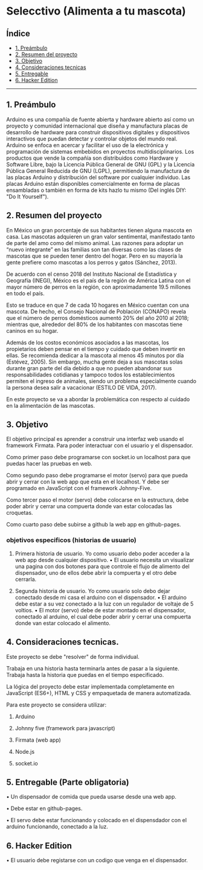 # Selecctivo (Alimenta a tu mascota)

## Índice


* [1. Preámbulo](#1-preámbulo)
* [2. Resumen del proyecto](#2-resumen-del-proyecto)
* [3. Objetivo](#3-objetivo)
* [4. Consideraciones tecnicas](#4-consideraciones-tecnicas)
* [5. Entregable](#5-entregable)
* [6. Hacker Edition](#6-hacker-edition)


***

## 1. Preámbulo

Arduino es una compañía de fuente abierta y hardware abierto así como un proyecto y comunidad internacional que diseña y manufactura placas de desarrollo de hardware para construir dispositivos digitales y dispositivos interactivos que puedan detectar y controlar objetos del mundo real. Arduino se enfoca en acercar y facilitar el uso de la electrónica y programación de sistemas embebidos en proyectos multidisciplinarios. Los productos que vende la compañía son distribuidos como Hardware y Software Libre, bajo la Licencia Pública General de GNU (GPL) y la Licencia Pública General Reducida de GNU (LGPL), permitiendo la manufactura de las placas Arduino y distribución del software por cualquier individuo. Las placas Arduino están disponibles comercialmente en forma de placas ensambladas o también en forma de kits hazlo tu mismo (Del inglés DIY: "Do It Yourself").

## 2. Resumen del proyecto

En México un gran porcentaje de sus habitantes tienen alguna mascota en casa. Las mascotas adquieren un gran valor sentimental, manifestado tanto de parte del amo como del mismo animal. Las razones para adoptar un “nuevo integrante” en las familias son tan diversas como las clases de mascotas que se pueden tener dentro del hogar. Pero en su mayoría la gente prefiere como mascotas a los perros y gatos (Sánchez, 2013).

De acuerdo con el censo 2018 del Instituto Nacional de Estadística y Geografía (INEGI), México es el país de la región de América Latina con el mayor número de perros en la región, con aproximadamente 19.5 millones en todo el país.

Esto se traduce en que 7 de cada 10 hogares en México cuentan con una mascota. De hecho, el Consejo Nacional de Población (CONAPO) revela que el número de perros domésticos aumentó 20% del año 2010 al 2018; mientras que, alrededor del 80% de los habitantes con mascotas tiene caninos en su hogar.

Además de los costos económicos asociados a las mascotas, los propietarios deben pensar en el tiempo y cuidado que deben invertir en ellas. Se recomienda dedicar a la mascota al menos 45 minutos por día (Estévez, 2005). Sin embargo, mucha gente deja a sus mascotas solas durante gran parte del día debido a que no pueden abandonar sus responsabilidades cotidianas y tampoco todos los establecimientos permiten el ingreso de animales, siendo un problema especialmente cuando la persona desea salir a vacacionar (ESTILO DE VIDA, 2017).

En este proyecto se va a abordar la problemática con respecto al cuidado en la alimentación de las mascotas.

## 3. Objetivo

El objetivo principal es aprender a construir una interfaz web usando el framework Firmata. Para poder interactuar con el usuario y el dispensador.

Como primer paso debe programarse con socket.io un localhost para que puedas hacer las pruebas en web.

Como segundo paso debe programarse el motor  (servo) para que pueda abrir y cerrar con la web app que esta en el localhost. Y debe ser programado en JavaScript con el framework Johnny-Five.

Como tercer paso el motor  (servo) debe colocarse en la estructura, debe poder abrir y cerrar una compuerta donde van estar colocadas las croquetas.

Como cuarto paso debe subirse a github la web app en github-pages.

### objetivos especificos (historias de usuario)

1. Primera historia de usuario.
Yo como usuario debo poder acceder a la web app desde cualquier dispositivo.
• El usuario  necesita un visualizar una pagina con dos botones para que controle el flujo de alimento  del dispensador, uno de ellos debe abrir la compuerta y el otro debe cerrarla.


2. Segunda historia de usuario.
Yo como usuario solo debo dejar conectado desde mi casa el arduino con el dispensador.
• El arduino debe estar a su vez conectado a la luz con un regulador de voltaje de 5 voltios.
• El motor (servo) debe de estar montado en el dispensador, conectado al arduino, el cual debe poder abrir y cerrar una compuerta donde van estar colocado el alimento.


## 4. Consideraciones tecnicas.

Este proyecto se debe "resolver" de forma individual.

Trabaja en una historia hasta terminarla antes de pasar a la siguiente. Trabaja hasta la historia que puedas en el tiempo especificado.

La lógica del proyecto debe estar implementada completamente en JavaScript (ES6+), HTML y CSS y empaquetada de manera automatizada.

Para este proyecto se considera utilizar:

1. Arduino

2. Johnny five (framework para javascript)

3. Firmata (web app)

4. Node.js

5. socket.io

## 5. Entregable (Parte obligatoria)
• Un dispensador de comida que pueda usarse desde una web app.

• Debe estar en github-pages.

• El servo debe estar funcionando y colocado en el dispensdador con el arduino funcionando, conectado a la luz.

## 6. Hacker Edition
• El usuario debe registarse con un codigo que venga en el dispensador.

